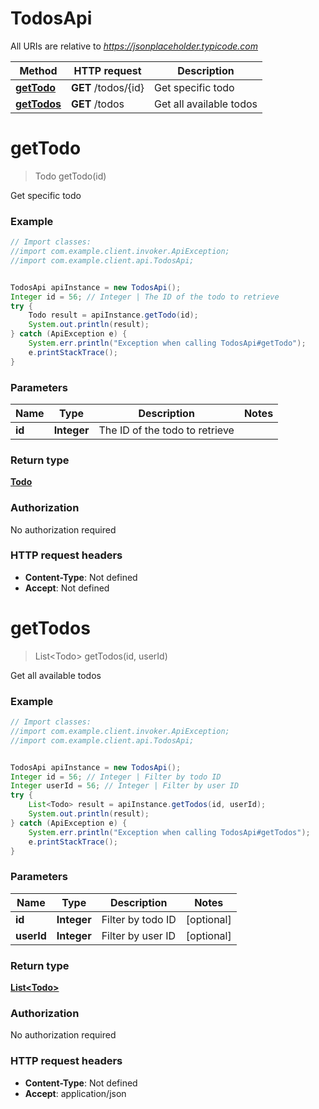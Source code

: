 # TodosApi

All URIs are relative to *https://jsonplaceholder.typicode.com*

Method | HTTP request | Description
------------- | ------------- | -------------
[**getTodo**](TodosApi.md#getTodo) | **GET** /todos/{id} | Get specific todo
[**getTodos**](TodosApi.md#getTodos) | **GET** /todos | Get all available todos


<a name="getTodo"></a>
# **getTodo**
> Todo getTodo(id)

Get specific todo

### Example
```java
// Import classes:
//import com.example.client.invoker.ApiException;
//import com.example.client.api.TodosApi;


TodosApi apiInstance = new TodosApi();
Integer id = 56; // Integer | The ID of the todo to retrieve
try {
    Todo result = apiInstance.getTodo(id);
    System.out.println(result);
} catch (ApiException e) {
    System.err.println("Exception when calling TodosApi#getTodo");
    e.printStackTrace();
}
```

### Parameters

Name | Type | Description  | Notes
------------- | ------------- | ------------- | -------------
 **id** | **Integer**| The ID of the todo to retrieve |

### Return type

[**Todo**](Todo.md)

### Authorization

No authorization required

### HTTP request headers

 - **Content-Type**: Not defined
 - **Accept**: Not defined

<a name="getTodos"></a>
# **getTodos**
> List&lt;Todo&gt; getTodos(id, userId)

Get all available todos

### Example
```java
// Import classes:
//import com.example.client.invoker.ApiException;
//import com.example.client.api.TodosApi;


TodosApi apiInstance = new TodosApi();
Integer id = 56; // Integer | Filter by todo ID
Integer userId = 56; // Integer | Filter by user ID
try {
    List<Todo> result = apiInstance.getTodos(id, userId);
    System.out.println(result);
} catch (ApiException e) {
    System.err.println("Exception when calling TodosApi#getTodos");
    e.printStackTrace();
}
```

### Parameters

Name | Type | Description  | Notes
------------- | ------------- | ------------- | -------------
 **id** | **Integer**| Filter by todo ID | [optional]
 **userId** | **Integer**| Filter by user ID | [optional]

### Return type

[**List&lt;Todo&gt;**](Todo.md)

### Authorization

No authorization required

### HTTP request headers

 - **Content-Type**: Not defined
 - **Accept**: application/json

